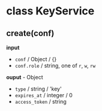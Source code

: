 # class KeyService

## create(conf)

**input**

* `conf` / Object / {}
* `conf.role` / string, one of `r`, `w`, `rw`

**ouput** - Object

* `type` / string / 'key'
* `expires_at` / integer / 0
* `access_token` / string
